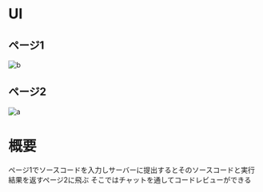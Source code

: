 # UI
## ページ1
![b](https://user-images.githubusercontent.com/25529722/62531801-205f0900-b87e-11e9-943e-ba2e6d4684f9.png)
## ページ2
![a](https://user-images.githubusercontent.com/25529722/62531788-1b01be80-b87e-11e9-8932-243ee07ecbe5.png)

# 概要
ページ1でソースコードを入力しサーバーに提出するとそのソースコードと実行結果を返すページ2に飛ぶ
そこではチャットを通してコードレビューができる
